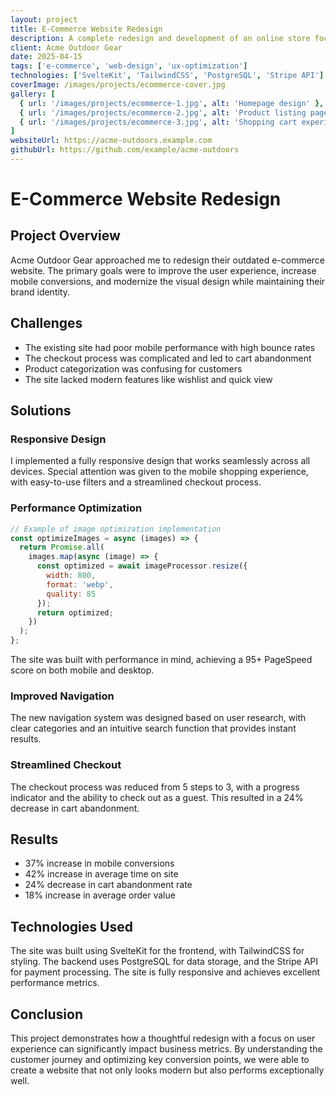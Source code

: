 ```yaml
---
layout: project
title: E-Commerce Website Redesign
description: A complete redesign and development of an online store focusing on user experience and conversion optimization
client: Acme Outdoor Gear
date: 2025-04-15
tags: ['e-commerce', 'web-design', 'ux-optimization']
technologies: ['SvelteKit', 'TailwindCSS', 'PostgreSQL', 'Stripe API']
coverImage: /images/projects/ecommerce-cover.jpg
gallery: [
  { url: '/images/projects/ecommerce-1.jpg', alt: 'Homepage design' },
  { url: '/images/projects/ecommerce-2.jpg', alt: 'Product listing page' },
  { url: '/images/projects/ecommerce-3.jpg', alt: 'Shopping cart experience' }
]
websiteUrl: https://acme-outdoors.example.com
githubUrl: https://github.com/example/acme-outdoors
---
```


# E-Commerce Website Redesign

## Project Overview

Acme Outdoor Gear approached me to redesign their outdated e-commerce website. The primary goals were to improve the user experience, increase mobile conversions, and modernize the visual design while maintaining their brand identity.

## Challenges

- The existing site had poor mobile performance with high bounce rates
- The checkout process was complicated and led to cart abandonment
- Product categorization was confusing for customers
- The site lacked modern features like wishlist and quick view

## Solutions

### Responsive Design

I implemented a fully responsive design that works seamlessly across all devices. Special attention was given to the mobile shopping experience, with easy-to-use filters and a streamlined checkout process.

### Performance Optimization

```javascript
// Example of image optimization implementation
const optimizeImages = async (images) => {
  return Promise.all(
    images.map(async (image) => {
      const optimized = await imageProcessor.resize({
        width: 800,
        format: 'webp',
        quality: 85
      });
      return optimized;
    })
  );
};
```

The site was built with performance in mind, achieving a 95+ PageSpeed score on both mobile and desktop.

### Improved Navigation

The new navigation system was designed based on user research, with clear categories and an intuitive search function that provides instant results.

### Streamlined Checkout

The checkout process was reduced from 5 steps to 3, with a progress indicator and the ability to check out as a guest. This resulted in a 24% decrease in cart abandonment.

## Results

- 37% increase in mobile conversions
- 42% increase in average time on site
- 24% decrease in cart abandonment rate
- 18% increase in average order value

## Technologies Used

The site was built using SvelteKit for the frontend, with TailwindCSS for styling. The backend uses PostgreSQL for data storage, and the Stripe API for payment processing. The site is fully responsive and achieves excellent performance metrics.

## Conclusion

This project demonstrates how a thoughtful redesign with a focus on user experience can significantly impact business metrics. By understanding the customer journey and optimizing key conversion points, we were able to create a website that not only looks modern but also performs exceptionally well.
